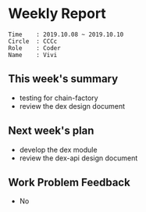 # Weekly Report 
```
Time    : 2019.10.08 ~ 2019.10.10
Circle	: CCCc
Role    : Coder
Name    : Vivi
```
## This week's summary

- testing for chain-factory
- review the dex design document

## Next week's plan
- develop the dex module
- review the dex-api design document


## Work Problem Feedback

- No

